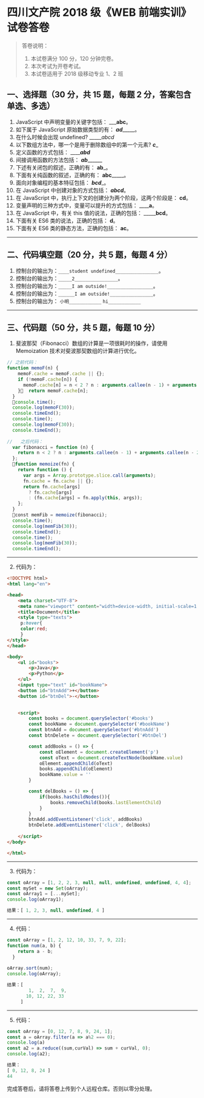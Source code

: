 # 四川文产院 2018 级《WEB 前端实训》试卷答卷

> 答卷说明：
> 1. 本试卷满分 100 分，120 分钟完卷。
> 2. 本次考试为开卷考试。
> 3. 本试卷适用于 2018 级移动专业 1、2 班

## 一、选择题（30 分，共 15 题，每题 2 分，答案包含单选、多选）

1. JavaScript 中声明变量的关键字包括： _________abc______。
2. 如下属于 JavaScript 原始数据类型的有： ___ad________。
3. 在什么时候会出现 undefined?  ______abcd_
4. 以下数组方法中，哪一个是用于删除数组中的第一个元素?  ___c____
5. 定义函数的方式包括： _______abd___
6. 间接调用函数的方法包括： ___ab_________
7. 下述有关闭包的叙述，正确的有： ______ab_______。
8. 下面有关纯函数的叙述，正确的有： ______abc___________。
9. 面向对象编程的基本特征包括： _________bcd__________。
10. 在 JavaScript 中创建对象的方式包括： _________abcd_________。
11. 在 JavaScript 中，执行上下文的创建分为两个阶段，这两个阶段是： ______cd______。
12. 变量声明的三种方式中，变量可以提升的方式包括： ______a__。
13. 在 JavaScript 中，有关 this 值的说法，正确的包括： _________bcd____。
14. 下面有关 ES6 类的说法，正确的包括： ______d______。
15. 下面有关 ES6 类的静态方法，正确的包括： ______ac______。

------

## 二、代码填空题（20 分，共 5 题，每题 4 分）

1. 控制台的输出为：`____student undefined________________`。
2. 控制台的输出为：`_____2________________`。
3. 控制台的输出为：`_____I am outside!_________________`。
4. 控制台的输出为：`______I am outside!________________`。
5. 控制台的输出为：
    `小明____________`
    `hi____________`
-------

## 三、代码题（50 分，共 5 题，每题 10 分）

1. 斐波那契（Fibonacci）数组的计算是一项很耗时的操作，请使用 Memoization 技术对斐波那契数组的计算进行优化。

```js
// 之前代码：
function memoF(n) {
    memoF.cache = memoF.cache || {};
    if (!memoF.cache[n]) {
      memoF.cache[n] = n < 2 ? n : arguments.callee(n - 1) + arguments.callee(n - 2);
    }  return memoF.cache[n];
  }
  console.time();
  console.log(memoF(30));
  console.timeEnd();
  console.time();
  console.log(memoF(30));
  console.timeEnd();
  
//   之后代码：
  var fibonacci = function (n) {
    return n < 2 ? n : arguments.callee(n - 1) + arguments.callee(n - 2);
  };
  function memoize(fn) {
    return function () {
      var args = Array.prototype.slice.call(arguments);
      fn.cache = fn.cache || {};
      return fn.cache[args]
        ? fn.cache[args]
        : (fn.cache[args] = fn.apply(this, args));
    };
  }
  const memFib = memoize(fibonacci);
  console.time();
  console.log(memFib(30));
  console.timeEnd();
  console.time();
  console.log(memFib(30));
  console.timeEnd();
```

-------

2. 代码为：

```html
<!DOCTYPE html>
<html lang="en">

<head>
    <meta charset="UTF-8">
    <meta name="viewport" content="width=device-width, initial-scale=1.0">
    <title>Document</title>
	<style type="texts">
     p:hover{
	 color:red;
	 }
</style>
</head>

<body>
    <ul id="books">
        <p>Java</p>
        <p>Python</p>
    </ul>
    <input type="text" id="bookName">
    <button id="btnAdd">+</button>
    <button id="btnDel">-</button>
  

    <script>
        const books = document.querySelector('#books')
        const bookName = document.querySelector('#bookName')
        const btnAdd = document.querySelector('#btnAdd')
        const btnDelete = document.querySelector('#btnDel')

        const addBooks = () => {
            const oElement = document.createElement('p')
            const oText = document.createTextNode(bookName.value)
            oElement.appendChild(oText)
            books.appendChild(oElement)
            bookName.value = ''
        }

        const delBooks = () => {
            if(books.hasChildNodes()){
                books.removeChild(books.lastElementChild)
            }
        }
        btnAdd.addEventListener('click', addBooks)
        btnDelete.addEventListener('click', delBooks)
       
    </script>
</body>

</html>
```

-------

3. 代码为：

```js
const oArray = [1, 2, 2, 3, null, null, undefined, undefined, 4, 4];
const mySet = new Set(oArray);    
const oArray1 = [...mySet]; 
console.log(oArray1);

结果：[ 1, 2, 3, null, undefined, 4 ]
```

-------

4. 代码：

```js
const oArray = [1, 2, 12, 10, 33, 7, 9, 22];
function num(a, b) {
    return a - b;
  }
  
oArray.sort(num);   
console.log(oArray);

结果：[
        1,  2,  7,  9,
       10, 12, 22, 33
     ]
```

-------

5. 代码：

```js
const oArray = [0, 12, 7, 8, 9, 24, 1];
const a = oArray.filter(a => a%2 === 0);
console.log(a)
const a2 = a.reduce((sum,curVal) => sum + curVal, 0);
console.log(a2);

结果：
[ 0, 12, 8, 24 ]
44
```





完成答卷后，请将答卷上传到个人远程仓库。否则以零分处理。

​        